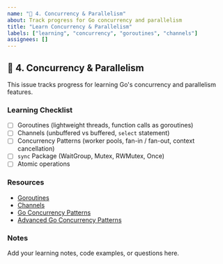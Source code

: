 ```yaml
---
name: "🔵 4. Concurrency & Parallelism"
about: Track progress for Go concurrency and parallelism
title: "Learn Concurrency & Parallelism"
labels: ["learning", "concurrency", "goroutines", "channels"]
assignees: []
---
```


## 🔵 4. Concurrency & Parallelism

This issue tracks progress for learning Go's concurrency and parallelism features.

### Learning Checklist

- [ ] Goroutines (lightweight threads, function calls as goroutines)
- [ ] Channels (unbuffered vs buffered, `select` statement)
- [ ] Concurrency Patterns (worker pools, fan-in / fan-out, context cancellation)
- [ ] `sync` Package (WaitGroup, Mutex, RWMutex, Once)
- [ ] Atomic operations

### Resources
- [Goroutines](https://tour.golang.org/concurrency/1)
- [Channels](https://tour.golang.org/concurrency/2)
- [Go Concurrency Patterns](https://talks.golang.org/2012/concurrency.slide)
- [Advanced Go Concurrency Patterns](https://talks.golang.org/2013/advconc.slide)

### Notes
Add your learning notes, code examples, or questions here.